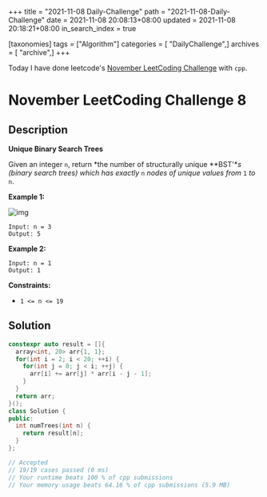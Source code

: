 +++
title = "2021-11-08 Daily-Challenge"
path = "2021-11-08-Daily-Challenge"
date = 2021-11-08 20:08:13+08:00
updated = 2021-11-08 20:18:21+08:00
in_search_index = true

[taxonomies]
tags = ["Algorithm"]
categories = [ "DailyChallenge",]
archives = [ "archive",]
+++

Today I have done leetcode's [November LeetCoding Challenge](https://leetcode.com/problems/unique-binary-search-trees) with `cpp`.

<!-- more -->

# November LeetCoding Challenge 8

## Description

**Unique Binary Search Trees**

Given an integer `n`, return *the number of structurally unique **BST'**s (binary search trees) which has exactly* `n` *nodes of unique values from* `1` *to* `n`.

 

**Example 1:**

![img](https://assets.leetcode.com/uploads/2021/01/18/uniquebstn3.jpg)

```
Input: n = 3
Output: 5
```

**Example 2:**

```
Input: n = 1
Output: 1
```

 

**Constraints:**

- `1 <= n <= 19`

## Solution

``` cpp
constexpr auto result = []{
  array<int, 20> arr{1, 1};
  for(int i = 2; i < 20; ++i) {
    for(int j = 0; j < i; ++j) {
      arr[i] += arr[j] * arr[i - j - 1];
    }
  }
  return arr;
}();
class Solution {
public:
  int numTrees(int n) {
    return result[n];
  }
};

// Accepted
// 19/19 cases passed (0 ms)
// Your runtime beats 100 % of cpp submissions
// Your memory usage beats 64.16 % of cpp submissions (5.9 MB)
```

